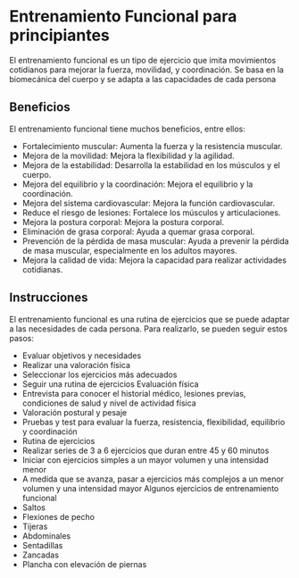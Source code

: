 # Entrenamiento Funcional para principiantes

El entrenamiento funcional es un tipo de ejercicio que imita movimientos cotidianos para mejorar la fuerza, movilidad, y coordinación. Se basa en la biomecánica del cuerpo y se adapta a las capacidades de cada persona

## Beneficios
El entrenamiento funcional tiene muchos beneficios, entre ellos:
- Fortalecimiento muscular: Aumenta la fuerza y la resistencia muscular. 
- Mejora de la movilidad: Mejora la flexibilidad y la agilidad. 
- Mejora de la estabilidad: Desarrolla la estabilidad en los músculos y el cuerpo. 
- Mejora del equilibrio y la coordinación: Mejora el equilibrio y la coordinación. 
- Mejora del sistema cardiovascular: Mejora la función cardiovascular. 
- Reduce el riesgo de lesiones: Fortalece los músculos y articulaciones. 
- Mejora la postura corporal: Mejora la postura corporal. 
- Eliminación de grasa corporal: Ayuda a quemar grasa corporal. 
- Prevención de la pérdida de masa muscular: Ayuda a prevenir la pérdida de masa muscular, especialmente en los adultos mayores. 
- Mejora la calidad de vida: Mejora la capacidad para realizar actividades cotidianas. 

## Instrucciones

El entrenamiento funcional es una rutina de ejercicios que se puede adaptar a las necesidades de cada persona. Para realizarlo, se pueden seguir estos pasos: 
- Evaluar objetivos y necesidades
- Realizar una valoración física
- Seleccionar los ejercicios más adecuados
- Seguir una rutina de ejercicios
Evaluación física 
- Entrevista para conocer el historial médico, lesiones previas, condiciones de salud y nivel de actividad física
- Valoración postural y pesaje
- Pruebas y test para evaluar la fuerza, resistencia, flexibilidad, equilibrio y coordinación
- Rutina de ejercicios
- Realizar series de 3 a 6 ejercicios que duran entre 45 y 60 minutos 
- Iniciar con ejercicios simples a un mayor volumen y una intensidad menor 
- A medida que se avanza, pasar a ejercicios más complejos a un menor volumen y una intensidad mayor 
Algunos ejercicios de entrenamiento funcional 
- Saltos
- Flexiones de pecho
- Tijeras
- Abdominales
- Sentadillas
- Zancadas
- Plancha con elevación de piernas